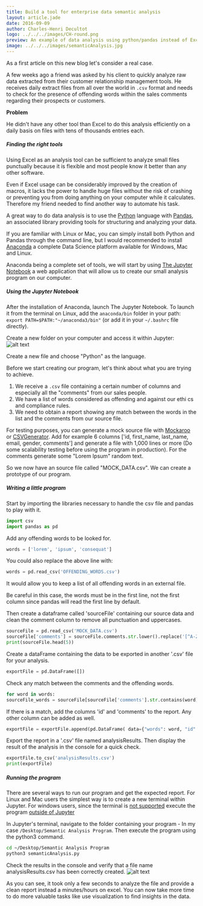 ```yaml
---
title: Build a tool for enterprise data semantic analysis
layout: article.jade
date: 2016-09-09
author: Charles-Henri Decultot
logo: ../../../images/CH-round.png
preview: An example of data analysis using python/pandas instead of Excel on huge data extract. Spend more time extracting the real value out of your data.
image: ../../../images/semanticAnalysis.jpg
---
```


 As a first article on this new blog let's consider a real case.

A few weeks ago a friend was asked by his client to quickly analyze raw data extracted from their customer relationship management tools.
He receives daily extract files from all over the world in `.csv` format and needs to check for the presence of offending words within the sales comments regarding their prospects or customers.

**Problem**

He didn't have any other tool than Excel to do this analysis efficiently on a daily basis on files with tens of thousands entries each.

##### Finding the right tools

Using Excel as an analysis tool can be sufficient to analyze small files punctually because it is flexible and most people know it better than any other software.

Even if Excel usage can be considerably improved by the creation of macros, it lacks the power to handle huge files without the risk of crashing or preventing you from doing anything on your computer while it calculates.
Therefore my friend needed to find another way to automate his task.

A great way to do data analysis is to use the [Python](https://www.python.org/) language with [Pandas](http://pandas.pydata.org/), an associated library providing tools for structuring and analyzing your data.

If you are familiar with Linux or Mac, you can simply install both Python and Pandas through the command line, but I would recommended to install [Anaconda](https://www.continuum.io/anaconda-overview) a complete Data Science platform available for Windows, Mac and Linux.

Anaconda being a complete set of tools, we will start by using [The Jupyter Notebook](http://jupyter.org/) a web application that will allow us to create our small analysis program on our computer.

##### Using the Jupyter Notebook

After the installation of Anaconda, launch The Jupyter Notebook.
To launch it from the terminal on Linux, add the `anaconda/bin` folder in your path: `export PATH=$PATH:"~/anaconda3/bin"` (or add it in your `~/.bashrc` file directly).

Create a new folder on your computer and access it within Jupyter:
![alt text](../../../images/20160909-Jupyter.png "My program folder")

Create a new file and choose "Python" as the language.

Before we start creating our program, let's think about what you are trying to achieve.
  1. We receive a `.csv` file containing a certain number of columns and especially all the "comments" from our sales people.
  2. We have a list of words considered as offending and against our ethi cs and compliance rules.
  3. We need to obtain a report showing any match between the words in the list and the comments from our source file.

For testing purposes, you can generate a mock source file with [Mockaroo](https://www.mockaroo.com/) or [CSVGenerator](http://www.csvgenerator.com/).
Add for example 6 columns ['id, first_name, last_name, email, gender, comments'] and generate a file with 1,000 lines or more (Do some scalability testing before using the program in production). For the comments generate some "Lorem Ipsum" random text.

So we now have an source file called "MOCK_DATA.csv".
We can create a prototype of our program.

##### Writing a little program

Start by importing the libraries necessary to handle the csv file and pandas to play with it.
``` python
import csv
import pandas as pd
```

Add any offending words to be looked for.
``` python
words = ['lorem', 'ipsum', 'consequat']
```

You could also replace the above line with:
``` python
words = pd.read_csv('OFFENDING_WORDS.csv')
```
It would allow you to keep a list of all offending words in an external file.

Be careful in this case, the words must be in the first line, not the first column since pandas will read the first line by default.


Then create a dataframe called 'sourceFile' containing our source data and clean the comment column to remove all punctuation and uppercases.
``` python
sourceFile = pd.read_csv('MOCK_DATA.csv')
sourceFile['comments'] = sourceFile.comments.str.lower().replace('[^A-Za-z0-9]+',' ', regex=True)
print(sourceFile.head(5))
```
Create a dataFrame containing the data to be exported in another '.csv' file for your analysis.
``` python
exportFile = pd.DataFrame([])
```
Check any match between the comments and the offending words.
``` python
for word in words:
sourceFile_words = sourceFile[sourceFile['comments'].str.contains(word)]
```

If there is a match, add the columns 'id' and 'comments' to the report.
Any other column can be added as well.
``` python
exportFile = exportFile.append(pd.DataFrame( data={"words": word, "id": sourceFile_words['id'], "comments": sourceFile_words['comments']}))
```

Export the report in a '.csv' file named analysisResults.
Then display the result of the analysis in the console for a quick check.
``` python
exportFile.to_csv('analysisResults.csv')
print(exportFile)
```

##### Running the program

There are several ways to run our program and get the expected report.
For Linux and Mac users the simplest way is to create a new terminal within Jupyter.
For windows users, since the terminal is [not supported](https://github.com/jupyter/notebook/issues/172) execute the program [outside of Jupyter](http://pythoncentral.io/execute-python-script-file-shell/)

In Jupyter's terminal, navigate to the folder containing your program - In my case `/Desktop/Semantic Analysis Program`.
Then execute the program using the python3 command.

```bash
cd ~/Desktop/Semantic Analysis Program
python3 semanticAnalysis.py
```

Check the results in the console and verify that a file name analysisResults.csv has been correctly created.
![alt text](../../../images/20160909-jupyter2.png "Jupyter Terminal")

As you can see, it took only a few seconds to analyze the file and provide a clean report instead a minutes/hours on excel.
You can now take more time to do more valuable tasks like use visualization to find insights in the data.
